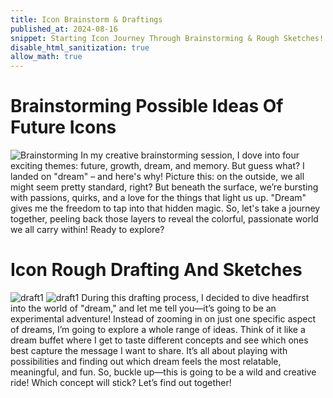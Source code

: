 ```yaml
---
title: Icon Brainstorm & Draftings
published_at: 2024-08-16
snippet: Starting Icon Journey Through Brainstorming & Rough Sketches!
disable_html_sanitization: true
allow_math: true
---
```

# Brainstorming Possible Ideas Of Future Icons
![Brainstorming](brainstormicon.jpeg)
In my creative brainstorming session, I dove into four exciting themes: future, growth, dream, and memory. But guess what? I landed on "dream" – and here's why! Picture this: on the outside, we all might seem pretty standard, right? But beneath the surface, we’re bursting with passions, quirks, and a love for the things that light us up. "Dream" gives me the freedom to tap into that hidden magic. So, let's take a journey together, peeling back those layers to reveal the colorful, passionate world we all carry within! Ready to explore?

# Icon Rough Drafting And Sketches
![draft1](draft1.jpg)
![draft1](draft2.jpg)
During this drafting process, I decided to dive headfirst into the world of "dream," and let me tell you—it’s going to be an experimental adventure! Instead of zooming in on just one specific aspect of dreams, I’m going to explore a whole range of ideas. Think of it like a dream buffet where I get to taste different concepts and see which ones best capture the message I want to share. It’s all about playing with possibilities and finding out which dream feels the most relatable, meaningful, and fun. So, buckle up—this is going to be a wild and creative ride! Which concept will stick? Let’s find out together!